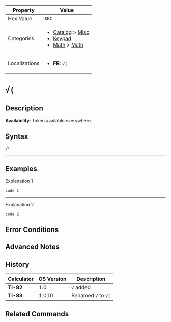 | Property      | Value |
|---------------|-------|
| Hex Value     | `$BC`|
| Categories    | <ul><li>[Catalog](<../categories/Catalog.md>) > [Misc](<../categories/Catalog.md#Misc>)</li><li>[Keypad](<../categories/Keypad.md>)</li><li>[Math](<../categories/Math.md>) > [Math](<../categories/Math.md#Math>)</li></ul> |
| Localizations | <ul><li><b>FR</b>: `√(`</li></ul> |

# `√(`

## Description



<b>Availability</b>: Token available everywhere.

## Syntax
`√(`

<hr>

## Examples

Explanation 1
```ti-basic
code 1
```
---
Explanation 2
```ti-basic
code 2
```

## Error Conditions


## Advanced Notes


## History
| Calculator | OS Version | Description |
|------------|------------|-------------|
| <b>TI-82</b> | 1.0 | `√` added
| <b>TI-83</b> | 1.010 | Renamed `√` to `√(`

## Related Commands

    